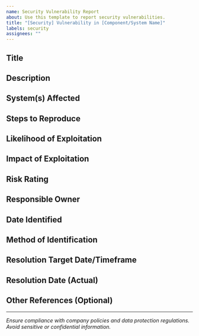 ```yaml
---
name: Security Vulnerability Report
about: Use this template to report security vulnerabilities.
title: "[Security] Vulnerability in [Component/System Name]"
labels: security
assignees: ""
---
```


## Title

<!-- Brief title that encapsulates the vulnerability -->

## Description

<!-- Detailed description of the vulnerability, including URLs or endpoints if applicable -->

## System(s) Affected

<!-- List specific systems or components affected -->

## Steps to Reproduce

<!-- Provide step-by-step instructions on how to reproduce the vulnerability -->

## Likelihood of Exploitation

<!-- Use OWASP criteria to assess likelihood: Low, Medium, High. For guidance, refer to the [OWASP Risk Assessment Methodology](https://owasp.org/www-community/OWASP_Risk_Rating_Methodology) -->

## Impact of Exploitation

<!-- Describe potential impact using OWASP criteria, focusing on confidentiality, integrity, and availability -->

## Risk Rating

<!-- Provide overall risk rating: Note, Low, Medium, High, Critical, based on likelihood and impact -->

## Responsible Owner

<!-- [Optional] Specify individual or team responsible for managing the issue. This can alternatively be managed through assignees. -->

## Date Identified

<!-- Format: YYYY-MM-DD -->

## Method of Identification

<!-- Describe how the vulnerability was discovered -->

## Resolution Target Date/Timeframe

<!-- Specify target resolution date or timeframe -->

## Resolution Date (Actual)

<!-- To be filled post-resolution. Format: YYYY-MM-DD -->

## Other References (Optional)

<!-- Include any additional references, such as related issues, CVE IDs, or external links that provide additional context -->

---

_Ensure compliance with company policies and data protection regulations. Avoid sensitive or confidential information._
